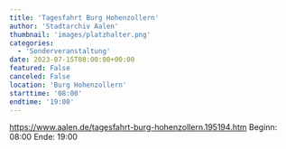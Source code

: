 ```yaml
---
title: 'Tagesfahrt Burg Hohenzollern'
author: 'Stadtarchiv Aalen'
thumbnail: 'images/platzhalter.png'
categories:
  - 'Sonderveranstaltung'
date: 2023-07-15T08:00:00+00:00
featured: False
canceled: False
location: 'Burg Hohenzollern'
starttime: '08:00'
endtime: '19:00'
---
```

https://www.aalen.de/tagesfahrt-burg-hohenzollern.195194.htm
Beginn: 08:00
 Ende: 19:00